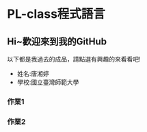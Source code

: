 # PL-class程式語言

## Hi~歡迎來到我的GitHub
以下都是我過去的成品，請點選有興趣的來看看吧!<br>

* 姓名:唐湘婷<br>
* 學校:國立臺灣師範大學<br>

### 作業1
### 作業2

